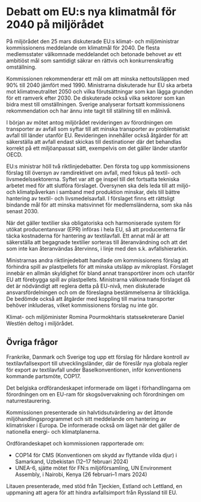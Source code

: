 # Debatt om EU:s nya klimatmål för 2040 på miljörådet

På miljörådet den 25 mars diskuterade EU:s klimat\- och miljöministrar kommissionens meddelande om klimatmål för 2040\. De flesta medlemsstater välkomnade meddelandet och betonade behovet av ett ambitiöst mål som samtidigt säkrar en rättvis och konkurrenskraftig omställning.


Kommissionen rekommenderar ett mål om att minska nettoutsläppen med 90% till 2040 jämfört med 1990\. Ministrarna diskuterade hur EU ska arbeta mot klimatneutralitet 2050 och vilka förutsättningar som kan lägga grunden för ett ramverk efter 2030\. De diskuterade också vilka sektorer som kan bidra mest till omställningen. Sverige analyserar fortsatt kommissionens rekommendation och har ännu inte tagit till ställning till en målnivå.

I början av mötet antog miljörådet revideringen av förordningen om transporter av avfall som syftar till att minska transporter av problematiskt avfall till länder utanför EU. Revideringen innehåller också åtgärder för att säkerställa att avfall endast skickas till destinationer där det behandlas korrekt på ett miljöanpassat sätt, exempelvis om det gäller länder utanför OECD.

EU:s ministrar höll två riktlinjedebatter. Den första tog upp kommissionens förslag till översyn av ramdirektivet om avfall, med fokus på textil\- och livsmedelssektorerna. Syftet var att ge inspel till det fortsatta tekniska arbetet med för att slutföra förslaget. Översynen ska dels leda till att miljö\- och klimatpåverkan i samband med produktion minskar, dels till bättre hantering av textil\- och livsmedelsavfall. I förslaget finns ett rättsligt bindande mål för att minska matsvinnet för medlemsländerna, som ska nås senast 2030\.

När det gäller textilier ska obligatoriska och harmoniserade system för utökat producentansvar (EPR) införas i hela EU, så att producenterna får täcka kostnaderna för hantering av textilavfall. Ett annat mål är att säkerställa att begagnade textilier sorteras till återanvändning och att det som inte kan återanvändas återvinns, i linje med den s.k. avfallshierarkin.

Ministrarnas andra riktlinjedebatt handlade om kommissionens förslag att förhindra spill av plastpellets för att minska utsläpp av mikroplast. Förslaget innebär en allmän skyldighet för bland annat transportörer inom och utanför EU att förebygga spill av plastpellets. Ministrarna välkomnade förslaget då det är nödvändigt att reglera detta på EU\-nivå, men diskuterade ansvarsfördelningen och om de föreslagna bestämmelserna är tillräckliga. De bedömde också att åtgärder med koppling till marina transporter behöver inkluderas, vilket kommissionens förslag nu inte gör.

Klimat\- och miljöminister Romina Pourmokhtaris statssekreterare Daniel Westlén deltog i miljörådet.

## Övriga frågor

Frankrike, Danmark och Sverige tog upp ett förslag för hårdare kontroll av textilavfallsexport till utvecklingsländer, där de föreslår nya globala regler för export av textilavfall under Baselkonventionen, inför konventionens kommande partsmöte, COP17\.

Det belgiska ordförandeskapet informerade om läget i förhandlingarna om förordningen om en EU\-ram för skogsövervakning och förordningen om naturrestaurering.

Kommissionen presenterade sin halvtidsutvärdering av det åttonde miljöhandlingsprogrammet och sitt meddelande om hantering av klimatrisker i Europa. De informerade också om läget när det gäller de nationella energi\- och klimatplanerna.

Ordförandeskapet och kommissionen rapporterade om:

* COP14 för CMS (Konventionen om skydd av flyttande vilda djur) i Samarkand, Uzbekistan (12–17 februari 2024\)
* UNEA\-6, sjätte mötet för FN:s miljöförsamling, UN Environment Assembly, i Nairobi, Kenya (26 februari–1 mars 2024\)

Litauen presenterade, med stöd från Tjeckien, Estland och Lettland, en uppmaning att agera för att hindra avfallsimport från Ryssland till EU.
